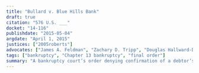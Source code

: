 ```yaml
---
title: "Bullard v. Blue Hills Bank"
draft: true
citation: "576 U.S. ___"
docket: "14-116"
publishdate: "2015-05-04"
argdate: "April 1, 2015"
justices: ["2005roberts"]
advocates: ["James A. Feldman", "Zachary D. Tripp", "Douglas Hallward-Driemeier"]
tags: ["bankruptcy", "Chapter 13 bankruptcy", "final order"]
summary: "A bankruptcy court’s order denying confirmation of a debtor’s proposed repayment plan in a Chapter 13 bankruptcy is not a final order that the debtor can immediately appeal."
---
```



